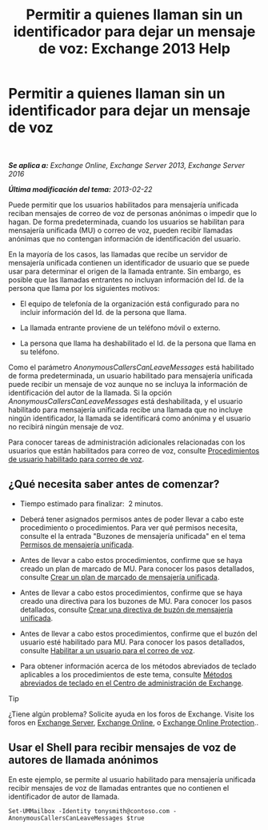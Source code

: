 ﻿---
title: 'Permitir a quienes llaman sin un identificador para dejar un mensaje de voz: Exchange 2013 Help'
TOCTitle: Permitir a quienes llaman sin un identificador para dejar un mensaje de voz
ms:assetid: 51367d98-e17c-4bcf-8b14-208bd1ac3af0
ms:mtpsurl: https://technet.microsoft.com/es-es/library/Bb232040(v=EXCHG.150)
ms:contentKeyID: 49895623
ms.date: 05/22/2018
mtps_version: v=EXCHG.150
ms.translationtype: MT
---

# Permitir a quienes llaman sin un identificador para dejar un mensaje de voz

 

_**Se aplica a:** Exchange Online, Exchange Server 2013, Exchange Server 2016_

_**Última modificación del tema:** 2013-02-22_

Puede permitir que los usuarios habilitados para mensajería unificada reciban mensajes de correo de voz de personas anónimas o impedir que lo hagan. De forma predeterminada, cuando los usuarios se habilitan para mensajería unificada (MU) o correo de voz, pueden recibir llamadas anónimas que no contengan información de identificación del usuario.

En la mayoría de los casos, las llamadas que recibe un servidor de mensajería unificada contienen un identificador de usuario que se puede usar para determinar el origen de la llamada entrante. Sin embargo, es posible que las llamadas entrantes no incluyan información del Id. de la persona que llama por los siguientes motivos:

  - El equipo de telefonía de la organización está configurado para no incluir información del Id. de la persona que llama.

  - La llamada entrante proviene de un teléfono móvil o externo.

  - La persona que llama ha deshabilitado el Id. de la persona que llama en su teléfono.

Como el parámetro *AnonymousCallersCanLeaveMessages* está habilitado de forma predeterminada, un usuario habilitado para mensajería unificada puede recibir un mensaje de voz aunque no se incluya la información de identificación del autor de la llamada. Si la opción *AnonymousCallersCanLeaveMessages* está deshabilitada, y el usuario habilitado para mensajería unificada recibe una llamada que no incluye ningún identificador, la llamada se identificará como anónima y el usuario no recibirá ningún mensaje de voz.

Para conocer tareas de administración adicionales relacionadas con los usuarios que están habilitados para correo de voz, consulte [Procedimientos de usuario habilitado para correo de voz](voice-mail-enabled-user-procedures-exchange-2013-help.md).

## ¿Qué necesita saber antes de comenzar?

  - Tiempo estimado para finalizar:  2 minutos.

  - Deberá tener asignados permisos antes de poder llevar a cabo este procedimiento o procedimientos. Para ver qué permisos necesita, consulte el la entrada "Buzones de mensajería unificada" en el tema [Permisos de mensajería unificada](unified-messaging-permissions-exchange-2013-help.md).

  - Antes de llevar a cabo estos procedimientos, confirme que se haya creado un plan de marcado de MU. Para conocer los pasos detallados, consulte [Crear un plan de marcado de mensajería unificada](create-a-um-dial-plan-exchange-2013-help.md).

  - Antes de llevar a cabo estos procedimientos, confirme que se haya creado una directiva para los buzones de MU. Para conocer los pasos detallados, consulte [Crear una directiva de buzón de mensajería unificada](create-a-um-mailbox-policy-exchange-2013-help.md).

  - Antes de llevar a cabo estos procedimientos, confirme que el buzón del usuario esté habilitado para MU. Para conocer los pasos detallados, consulte [Habilitar a un usuario para el correo de voz](enable-a-user-for-voice-mail-exchange-2013-help.md).

  - Para obtener información acerca de los métodos abreviados de teclado aplicables a los procedimientos de este tema, consulte [Métodos abreviados de teclado en el Centro de administración de Exchange](keyboard-shortcuts-in-the-exchange-admin-center-exchange-online-protection-help.md).


> [!TIP]
> ¿Tiene algún problema? Solicite ayuda en los foros de Exchange. Visite los foros en <A href="https://go.microsoft.com/fwlink/p/?linkid=60612">Exchange Server</A>, <A href="https://go.microsoft.com/fwlink/p/?linkid=267542">Exchange Online</A>, o <A href="https://go.microsoft.com/fwlink/p/?linkid=285351">Exchange Online Protection</A>..



## Usar el Shell para recibir mensajes de voz de autores de llamada anónimos

En este ejemplo, se permite al usuario habilitado para mensajería unificada recibir mensajes de voz de llamadas entrantes que no contienen el identificador de autor de llamada.

    Set-UMMailbox -Identity tonysmith@contoso.com -AnonymousCallersCanLeaveMessages $true

